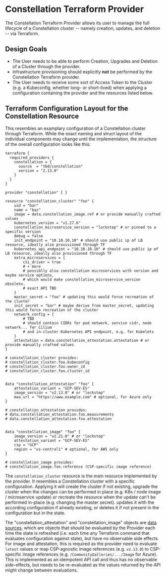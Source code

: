 # Constellation Terraform Provider

The Constellation Terraform Provider allows its user to manage the full lifecycle of a Constellation cluster -- namely creation, updates, and deletion -- via Terraform.

## Design Goals

- The User needs to be able to perform Creation, Upgrades and Deletion of a Cluster through the provider.
- Infrastructure provisioning should explicitly **not** be performed by the Constellation Terraform provider.
- The User needs to receive some sort of Access Token to the Cluster (e.g. a Kubeconfig, whether long- or short-lived)
when applying a configuration containing the provider and the resources listed below.

## Terraform Configuration Layout for the Constellation Resource

This resembles an examplary configuration of a Constellation cluster through Terraform. While the exact naming and struct layout
of the individual components may change until the implementation, the structure of the overall configuration looks like this:

```hcl
terraform {
  required_providers {
    constellation = {
      source  = "tbd/constellation"
      version = "2.13.0"
    }
  }
}

provider "constellation" { }

resource "constellation_cluster" "foo" {
    uid = "bar"
    name = "baz"
    image = data.constellation_image.ref # or provide manually crafted values
    kubernetes_version = "v1.27.6"
    constellation_microservice_version = "lockstep" # or pinned to a specific version
    debug = false
    init_endpoint = "10.10.10.10" # should use public ip of LB resource, ideally also provisioned through TF
    kubernetes_api_endpoint = "10.10.10.10" # should use public ip of LB resource, ideally also provisioned through TF
    extra_microservices = {
        csi_driver = true
        # + more
        # possiblly also constellation microservices with version and maybe service options,
        # which would make constellation_microservice_version obsolete.
        # exact API TBD
    }
    master_secret = "foo" # updating this would force recreation of the cluster
    init_secret = "bar" # maybe derive from master_secret, updating this would force recreation of the cluster
    network_config = {
        # TBD
        # should contain CIDRs for pod network, service cidr, node network... for Cilium
        # and in-cluster Kubernetes API endpoint, e.g. for Kubelets
    }
    attestation = data.constellation_attestation.attestation # or provide manually crafted values
}

# constellation_cluster provides:
# constellation_cluster.foo.kubeconfig
# constellation_cluster.foo.owner_id
# constellation_cluster.foo.cluster_id


data "constellation_attestation" "foo" {
    attestation_variant = "GCP-SEV-ES"
    image_version = "v2.13.0" # or "lockstep"
    maa_url = "https://www.example.com" # optional, for Azure only
}

# constellation_attestation provides:
# data.constellation_attestation.foo.measurements
# data.constellation_attestation.foo.attestation


data "constellation_image" "foo" {
    image_version = "v2.21.0" # or "lockstep"
    attestation_variant = "GCP-SEV-ES"
    csp = "GCP"
    region = "us-central1" # optional, for AWS only
}

# constellation_image provides:
# constellation_image.foo.reference (CSP-specific image reference)
```

The `constellation_cluster` resource is the main resource implemented by the provider.
It resembles a Constellation cluster with a specific configuration.
Applying it will create the cluster if not existing, upgrade the cluster when the changes can be performed in place (e.g. K8s / node image / microservice update) *or* recreate the resource when the update can't be performed in-place (e.g. changing the master secret).
updates it with the according configuration if already existing, or deletes it if not present in the configuration but in the state.

The "constellation_attestation" and "constellation_image" objects are [data sources](https://developer.hashicorp.com/terraform/language/data-sources),
which are objects that should be evaluated by the Provider each time the state is refreshed (i.e. each time any Terraform command that evaluates configuration against state),
but have no observable side effects. For image and attestation, this is required as the provider need to evaluate `latest` values or map CSP-agnostic image references (e.g. `v2.13.0`)
to CSP-specific image references (e.g. `/CommunityGalleries/.../Image` for Azure). This is implemented as an idempotent API call and thus has no observable side-effects, but needs
to be re-evaluated as the values returned by the API might change between evaluations.
